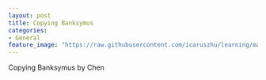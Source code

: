 ```yaml
---
layout: post
title: Copying Banksymus
categories:
- General
feature_image: "https://raw.githubusercontent.com/icaruszhu/learning/master/image/Icarus%20Banksymus%20Maximus.jpg" 
---
```


Copying Banksymus by Chen
